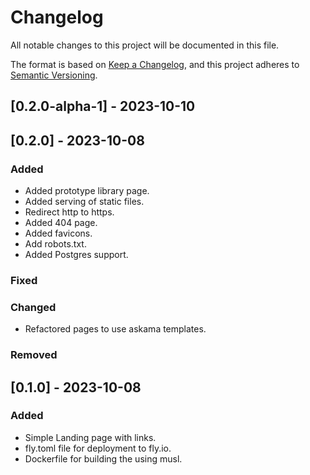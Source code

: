 # Changelog

All notable changes to this project will be documented in this file.

The format is based on [Keep a Changelog](https://keepachangelog.com/en/1.0.0/),
and this project adheres to [Semantic Versioning](https://semver.org/spec/v2.0.0.html).

## [0.2.0-alpha-1] - 2023-10-10

## [0.2.0] - 2023-10-08

### Added

- Added prototype library page.
- Added serving of static files.
- Redirect http to https.
- Added 404 page.
- Added favicons.
- Add robots.txt.
- Added Postgres support.

### Fixed

### Changed

- Refactored pages to use askama templates.

### Removed

## [0.1.0] - 2023-10-08

### Added

- Simple Landing page with links.
- fly.toml file for deployment to fly.io.
- Dockerfile for building the using musl.
